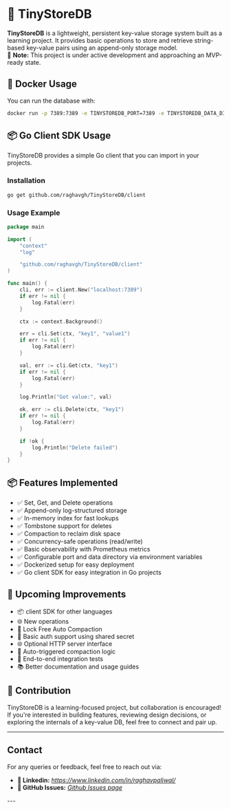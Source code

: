 # 🚀 TinyStoreDB

**TinyStoreDB** is a lightweight, persistent key-value storage system built as a learning project. It provides basic operations to store and retrieve string-based key-value pairs using an append-only storage model.  
🚧 **Note:** This project is under active development and approaching an MVP-ready state.


## 🐳 Docker Usage

You can run the database with:

```bash
docker run -p 7389:7389 -e TINYSTOREDB_PORT=7389 -e TINYSTOREDB_DATA_DIR=/data tinystoredb/tinystoredb:latest
```

## 📦 Go Client SDK Usage

TinyStoreDB provides a simple Go client that you can import in your projects.

### Installation

```bash
go get github.com/raghavgh/TinyStoreDB/client
```

### Usage Example

```go
package main

import (
	"context"
	"log"

	"github.com/raghavgh/TinyStoreDB/client"
)

func main() {
	cli, err := client.New("localhost:7389")
	if err != nil {
		log.Fatal(err)
	}

	ctx := context.Background()

	err = cli.Set(ctx, "key1", "value1")
	if err != nil {
		log.Fatal(err)
	}

	val, err := cli.Get(ctx, "key1")
	if err != nil {
		log.Fatal(err)
	}

	log.Println("Got value:", val)

	ok, err := cli.Delete(ctx, "key1")
	if err != nil {
		log.Fatal(err)
	}

	if !ok {
		log.Println("Delete failed")
	}
}
```

## 📦 Features Implemented

- ✅ Set, Get, and Delete operations
- ✅ Append-only log-structured storage
- ✅ In-memory index for fast lookups
- ✅ Tombstone support for deletes
- ✅ Compaction to reclaim disk space
- ✅ Concurrency-safe operations (read/write)
- ✅ Basic observability with Prometheus metrics
- ✅ Configurable port and data directory via environment variables
- ✅ Dockerized setup for easy deployment
- ✅ Go client SDK for easy integration in Go projects

## 🚧 Upcoming Improvements

- 📦 client SDK for other languages
- 🌐 New operations
- 🚀 Lock Free Auto Compaction
- 🔐 Basic auth support using shared secret
- 🌐 Optional HTTP server interface
- 🔄 Auto-triggered compaction logic
- 🧪 End-to-end integration tests
- 📚 Better documentation and usage guides

## 🤝 Contribution

TinyStoreDB is a learning-focused project, but collaboration is encouraged!  
If you're interested in building features, reviewing design decisions, or exploring the internals of a key-value DB, feel free to connect and pair up.

---

## Contact

For any queries or feedback, feel free to reach out via:
- **👤 Linkedin:** *https://www.linkedin.com/in/raghavpaliwal/*
- **🐙 GitHub Issues:** *[Github Issues page](https://github.com/raghavgh/TinyStoreDB/issues)*

---</file>
